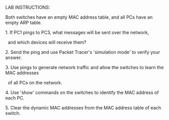 LAB INSTRUCTIONS:



Both switches have an empty MAC address table, and all PCs have an empty ARP table.



1\. If PC1 pings to PC3, what messages will be sent over the network, 

&nbsp;    and which devices will receive them?



2\. Send the ping and use Packet Tracer's 'simulation mode' to verify your answer.



3\. Use pings to generate network traffic and allow the switches to learn the MAC addresses 

&nbsp;    of all PCs on the network.



4\. Use 'show' commands on the switches to identify the MAC address of each PC.



5\. Clear the dynamic MAC addresses from the MAC address table of each switch.

